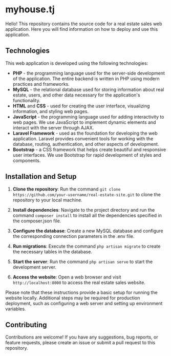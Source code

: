 # myhouse.tj

Hello! This repository contains the source code for a real estate sales web application. Here you will find information on how to deploy and use this application.

## Technologies

This web application is developed using the following technologies:

- **PHP** - the programming language used for the server-side development of the application. The entire backend is written in PHP using modern practices and frameworks.
- **MySQL** - the relational database used for storing information about real estate, users, and other data necessary for the application's functionality.
- **HTML** and **CSS** - used for creating the user interface, visualizing information, and styling web pages.
- **JavaScript** - the programming language used for adding interactivity to web pages. We use JavaScript to implement dynamic elements and interact with the server through AJAX.
- **Laravel Framework** - used as the foundation for developing the web application. Laravel provides convenient tools for working with the database, routing, authentication, and other aspects of development.
- **Bootstrap** - a CSS framework that helps create beautiful and responsive user interfaces. We use Bootstrap for rapid development of styles and components.

## Installation and Setup

1. **Clone the repository**: Run the command `git clone https://github.com/your-username/real-estate-site.git` to clone the repository to your local machine.

2. **Install dependencies**: Navigate to the project directory and run the command `composer install` to install all the dependencies specified in the composer.json file.

3. **Configure the database**: Create a new MySQL database and configure the corresponding connection parameters in the .env file.

4. **Run migrations**: Execute the command `php artisan migrate` to create the necessary tables in the database.

5. **Start the server**: Run the command `php artisan serve` to start the development server.

6. **Access the website**: Open a web browser and visit `http://localhost:8000` to access the real estate sales website.

Please note that these instructions provide a basic setup for running the website locally. Additional steps may be required for production deployment, such as configuring a web server and setting up environment variables.

## Contributing

Contributions are welcome! If you have any suggestions, bug reports, or feature requests, please create an issue or submit a pull request to this repository.
